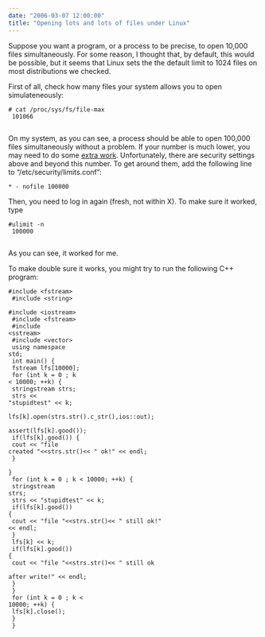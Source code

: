 ```yaml
---
date: "2006-03-07 12:00:00"
title: "Opening lots and lots of files under Linux"
---
```




Suppose you want a program, or a process to be precise, to open 10,000 files simultaneously. For some reason, I thought that, by default, this would be possible, but it seems that Linux sets the the default limit to 1024 files on most distributions we checked.

First of all, check how many files your system allows you to open simulateneously:

<code># cat /proc/sys/fs/file-max<br/>
101066<br/>
</code>

On my system, as you can see, a process should be able to open 100,000 files simultaneously without a problem. If your number is much lower, you may need to do some [extra work](http://lists.centos.org/pipermail/centos/2005-February/002655.html).
Unfortunately, there are security settings above and beyond this number. To get around them, add the following line to &ldquo;/etc/security/limits.conf&rdquo;:

<code>* - nofile 100000</code>

Then, you need to log in again (fresh, not within X). To make sure it worked, type

<code>#ulimit -n<br/>
100000<br/>
</code>

As you can see, it worked for me.

To make double sure it works, you might try to run the following C++ program:

<code>#include &lt;fstream><br/>
#include &lt;string><br/>
#include &lt;iostream><br/>
#include &lt;fstream><br/>
#include &lt;sstream><br/>
#include &lt;vector><br/>
using namespace std;<br/>
int main() {<br/>
fstream lfs[10000];<br/>
for (int k = 0 ; k &lt; 10000; ++k) {<br/>
stringstream strs;<br/>
strs &lt;&lt; "stupidtest" &lt;&lt; k;<br/>
lfs[k].open(strs.str().c_str(),ios::out);<br/>
assert(lfs[k].good());<br/>
if(lfs[k].good()) {<br/>
cout &lt;&lt; "file created "&lt;&lt;strs.str()&lt;&lt; " ok!" &lt;&lt; endl;<br/>
}<br/>
}<br/>
for (int k = 0 ; k &lt; 10000; ++k) {<br/>
stringstream strs;<br/>
strs &lt;&lt; "stupidtest" &lt;&lt; k;<br/>
if(lfs[k].good()) {<br/>
cout &lt;&lt; "file "&lt;&lt;strs.str()&lt;&lt; " still ok!" &lt;&lt; endl;<br/>
}<br/>
lfs[k] &lt;&lt; k;<br/>
if(lfs[k].good()) {<br/>
cout &lt;&lt; "file "&lt;&lt;strs.str()&lt;&lt; " still ok<br/>
after write!" &lt;&lt; endl;<br/>
}<br/>
}<br/>
for (int k = 0 ; k &lt; 10000; ++k) {<br/>
lfs[k].close();<br/>
}<br/>
}</code>

